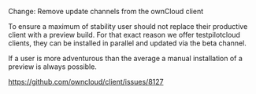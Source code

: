 Change: Remove update channels from the ownCloud client

To ensure a maximum of stability user should not replace their productive client with a preview build.
For that exact reason we offer testpilotcloud clients, they can be installed in parallel and updated via the beta channel.

If a user is more adventurous than the average a manual installation of a preview is always possible.

https://github.com/owncloud/client/issues/8127
